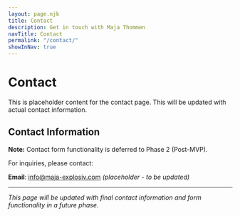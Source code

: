 ```yaml
---
layout: page.njk
title: Contact
description: Get in touch with Maja Thommen
navTitle: Contact
permalink: "/contact/"
showInNav: true
---
```


# Contact

This is placeholder content for the contact page. This will be updated with actual contact information.

## Contact Information

**Note:** Contact form functionality is deferred to Phase 2 (Post-MVP).

For inquiries, please contact:

**Email**: info@maja-explosiv.com *(placeholder - to be updated)*

---

*This page will be updated with final contact information and form functionality in a future phase.*

